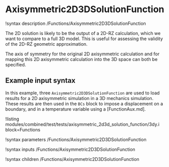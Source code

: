 # Axisymmetric2D3DSolutionFunction

!syntax description /Functions/Axisymmetric2D3DSolutionFunction

The 2D solution is likely to be the output of a 2D-RZ calculation, which we want to compare
to a full 3D model. This is useful for assessing the validity of the 2D-RZ geometric approximation.

The axis of symmetry for the original 2D axisymmetric calculation and for mapping
this 2D axisymmetric calculation into the 3D space can both be specified.

## Example input syntax

In this example, three `Axisymmetric2D3DSolutionFunction` are used to load results for a 2D
axisymmetric simulation in a 3D mechanics simulation. These results are then used in the `BCs`
block to impose a displacement on a boundary, and in a temperature variable using a [FunctionAux.md].

!listing modules/combined/test/tests/axisymmetric_2d3d_solution_function/3dy.i block=Functions

!syntax parameters /Functions/Axisymmetric2D3DSolutionFunction

!syntax inputs /Functions/Axisymmetric2D3DSolutionFunction

!syntax children /Functions/Axisymmetric2D3DSolutionFunction
